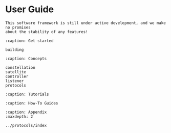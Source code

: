 # User Guide

```{warning}
This software framework is still under active development, and we make no promises
about the stability of any features!
```

```{toctree}
:caption: Get started

building
```

```{toctree}
:caption: Concepts

constellation
satellite
controller
listener
protocols
```

```{toctree}
:caption: Tutorials
```

```{toctree}
:caption: How-To Guides
```

```{toctree}
:caption: Appendix
:maxdepth: 2

../protocols/index
```
